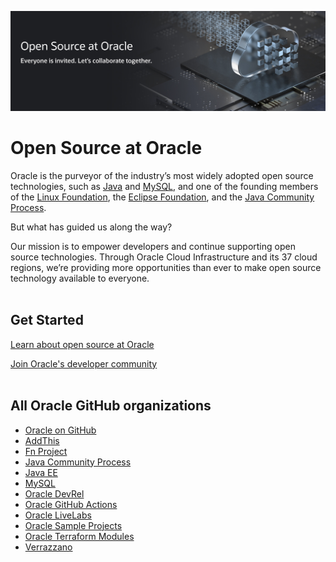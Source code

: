 
![Oracle Logo](ogho_banner.png "Open source at Oracle. Everyone is invited. Let's collaborate together")

# Open Source at Oracle

Oracle is the purveyor of the industry’s most widely adopted open source technologies, such as [Java](https://openjdk.java.net/) and [MySQL](https://www.mysql.com/), and one of the founding members of the [Linux Foundation](https://linuxfoundation.org/), the [Eclipse Foundation](https://www.eclipse.org/), and the [Java Community Process](https://jcp.org/en/home/index).

But what has guided us along the way?

Our mission is to empower developers and continue supporting open source technologies. Through Oracle Cloud Infrastructure and its 37 cloud regions, we’re providing more opportunities than ever to make open source technology available to everyone.<br><br>

## Get Started

[Learn about open source at Oracle](https://developer.oracle.com/open-source/)

[Join Oracle's developer community](https://developer.oracle.com/)<br><br>

## All Oracle GitHub organizations

* [Oracle on GitHub](https://github.com/oracle)
* [AddThis](https://github.com/addthis)
* [Fn Project](https://github.com/fnproject)
* [Java Community Process](https://github.com/jcp-org)
* [Java EE](https://github.com/javaee)
* [MySQL](https://github.com/mysql)
* [Oracle DevRel](https://github.com/oracle-devrel)
* [Oracle GitHub Actions](https://github.com/oracle-actions)
* [Oracle LiveLabs](https://github.com/oracle-livelabs)
* [Oracle Sample Projects](https://github.com/oracle-samples)
* [Oracle Terraform Modules](https://github.com/oracle-terraform-module)
* [Verrazzano](https://github.com/verrazzano)